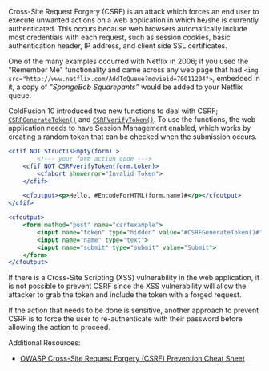 Cross-Site Request Forgery (CSRF) is an attack which forces an end user
to execute unwanted actions on a web application in which he/she is
currently authenticated. This occurs because web browsers automatically
include most credentials with each request, such as session cookies,
basic authentication header, IP address, and client side SSL
certificates.

One of the many examples occurred with Netflix in 2006; if you used the
"Remember Me" functionality and came across any web page that had `<img
src="http://www.netflix.com/AddToQueue?movieid=70011204">`, embedded
in it, a copy of _“SpongeBob Squarepants”_ would be added to your Netflix
queue.

ColdFusion 10 introduced two new functions to deal with CSRF;
[`CSRFGenerateToken()`](https://cfdocs.org/csrfgeneratetoken) and [`CSRFVerifyToken()`](https://cfdocs.org/csrfverifytoken). To use the functions, the web
application needs to have Session Management enabled, which works by
creating a random token that can be checked when the submission occurs.

```cfml
<cfif NOT StructIsEmpty(form) >
        <!--- your form action code --->
    <cfif NOT CSRFverifyToken(form.token)>
        <cfabort showerror="Invalid Token">
    </cfif>

    <cfoutput><p>Hello, #EncodeForHTML(form.name)#</p></cfoutput>
</cfif>

<cfoutput>
    <form method="post" name="csrfexample">
        <input name="token" type="hidden" value="#CSRFGenerateToken()#">
        <input name="name" type="text">
        <input name="submit" type="submit" value="Submit">
    </form>
</cfoutput>
```

If there is a Cross-Site Scripting (XSS) vulnerability in the web
application, it is not possible to prevent CSRF since the XSS
vulnerability will allow the attacker to grab the token and include the
token with a forged request.

If the action that needs to be done is sensitive, another approach to
prevent CSRF is to force the user to re-authenticate with their password
before allowing the action to proceed.

Additional Resources:

- [OWASP Cross-Site Request Forgery (CSRF) Prevention Cheat Sheet](https://www.owasp.org/index.php/Cross-Site_Request_Forgery_(CSRF)_Prevention_Cheat_Sheet)
